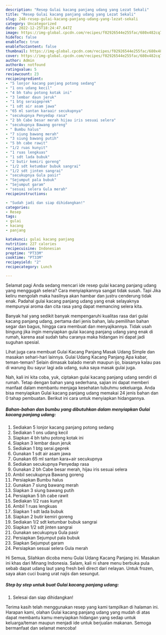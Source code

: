 ```yaml
---
description: "Resep Gulai kacang panjang udang yang Lezat Sekali"
title: "Resep Gulai kacang panjang udang yang Lezat Sekali"
slug: 248-resep-gulai-kacang-panjang-udang-yang-lezat-sekali
category: Uncategorized
date: 2022-12-25T18:24:47.647Z
image: https://img-global.cpcdn.com/recipes/f02926544e255fac/680x482cq70/gulai-kacang-panjang-udang-foto-resep-utama.jpg
hideToc: false
enableToc: true
enableTocContent: false
thumbnail: https://img-global.cpcdn.com/recipes/f02926544e255fac/680x482cq70/gulai-kacang-panjang-udang-foto-resep-utama.jpg
cover: https://img-global.cpcdn.com/recipes/f02926544e255fac/680x482cq70/gulai-kacang-panjang-udang-foto-resep-utama.jpg
author: Admin
authorAv: notfound
ratingvalue: 5
reviewcount: 23
recipeingredient:
- "5 lonjor kacang panjang potong sedang"
- "1 ons udang kecil"
- "4 bh tahu potong kotak ini"
- "3 lembar daun jeruk"
- "1 btg seraigeprek"
- "1 sdt air asam jawa"
- "65 ml santan karaair secukupnya"
- "secukupnya Penyedap rasa"
- "2 bh Cabe besar merah hijau iris sesuai selera"
- "secukupnya Bawang goreng"
- " Bumbu halus"
- "7 siung bawang merah"
- "3 siung bawang putih"
- "5 bh cabe rawit"
- "1/2 ruas kunyit"
- "1 ruas lengkuas"
- "1 sdt lada bubuk"
- "2 butir kemiri goreng"
- "1/2 sdt ketumbar bubuk sangrai"
- "1/2 sdt jinten sangrai"
- "secukupnya Gula pasir"
- "Sejumput pala bubuk"
- "Sejumput garam"
- "sesuai selera Gula merah"
recipeinstructions:

- "Sudah jadi dan siap dihidangkan!"
categories:
- Resep
tags:
- gulai
- kacang
- panjang

katakunci: gulai kacang panjang 
nutrition: 227 calories
recipecuisine: Indonesian
preptime: "PT33M"
cooktime: "PT33M"
recipeyield: "2"
recipecategory: Lunch

---
```



Selamat pagi Anda sedang mencari ide resep gulai kacang panjang udang yang menggugah selera? Cara menyiapkannya sangat tidak susah. Tapi Jika keliru mengolah maka hasilnya akan hambar dan justru cenderung tidak enak. Padahal gulai kacang panjang udang yang enak selayaknya mempunyai aroma dan cita rasa yang dapat memancing selera kita.


Banyak hal yang sedikit banyak mempengaruhi kualitas rasa dari gulai kacang panjang udang, pertama dari jenis bahan, lalu pemilihan bahan segar dan bagus, hingga cara membuat dan menyajikannya. Tidak usah bingung jika ingin menyiapkan gulai kacang panjang udang yang enak di rumah, karena asal sudah tahu caranya maka hidangan ini dapat jadi suguhan spesial.

Lihat juga cara membuat Gulai Kacang Panjang Masak Udang Simple dan masakan sehari-hari lainnya. Gulai Udang Kacang Panjang Apa kabar, teman-teman? Selain dimasak balado merah maupun ijo, biasanya kalau pas di warung ibu sayur lagi ada udang, suka saya masak gulai juga.


Nah, kali ini kita coba, yuk, ciptakan gulai kacang panjang udang sendiri di rumah. Tetap dengan bahan yang sederhana, sajian ini dapat memberi manfaat dalam membantu menjaga kesehatan tubuhmu sekeluarga. Anda bisa menyiapkan Gulai kacang panjang udang memakai 24 jenis bahan dan 0 tahap pembuatan. Berikut ini cara untuk menyiapkan hidangannya.

<!--inarticleads1-->

##### Bahan-bahan dan bumbu yang dibutuhkan dalam menyiapkan Gulai kacang panjang udang:

1. Sediakan 5 lonjor kacang panjang potong sedang
1. Sediakan 1 ons udang kecil
1. Siapkan 4 bh tahu potong kotak ini
1. Siapkan 3 lembar daun jeruk
1. Sediakan 1 btg serai.geprek
1. Gunakan 1 sdt air asam jawa
1. Gunakan 65 ml santan kara+air secukupnya
1. Sediakan secukupnya Penyedap rasa
1. Gunakan 2 bh Cabe besar merah, hijau iris sesuai selera
1. Ambil secukupnya Bawang goreng
1. Persiapkan  Bumbu halus
1. Gunakan 7 siung bawang merah
1. Siapkan 3 siung bawang putih
1. Persiapkan 5 bh cabe rawit
1. Sediakan 1/2 ruas kunyit
1. Ambil 1 ruas lengkuas
1. Siapkan 1 sdt lada bubuk
1. Siapkan 2 butir kemiri goreng
1. Sediakan 1/2 sdt ketumbar bubuk sangrai
1. Siapkan 1/2 sdt jinten sangrai
1. Gunakan secukupnya Gula pasir
1. Persiapkan Sejumput pala bubuk
1. Siapkan Sejumput garam
1. Persiapkan sesuai selera Gula merah


Hi Semua, Silahkan dicoba menu Gulai Udang Kacang Panjang ini. Masakan ini khas dari Minang Indonesia. Salam, kali ni share menu berbuka pula sebab dapat udang laut yang fresh beli direct dari nelayan. Untuk frozen, saya akan cuci buang urat najis dan sesungut. 

<!--inarticleads2-->

##### Step by step untuk buat Gulai kacang panjang udang:


1. Selesai dan siap dihidangkan!



Terima kasih telah menggunakan resep yang kami tampilkan di halaman ini. Harapan kami, olahan Gulai kacang panjang udang yang mudah di atas dapat membantu kamu menyiapkan hidangan yang sedap untuk keluarga/teman maupun menjadi ide untuk berjualan makanan. Semoga bermanfaat dan selamat mencoba!
